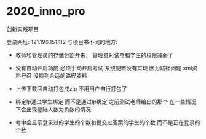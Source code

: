 # 2020_inno_pro
创新实践项目


登录网址: 121.196.151.112
与项目书不同的地方: 
+ 教师和管理员的存储分割开来， 管理员对试卷和学生的权限减弱了 <br>
+ 没有自动开启功能 必须手动开启考试  系统配置没有实现 因为路径问题 xml资料号召 没找到合适的路径资料<br>

+ 上传下载回自动打包成zip 不用用户自行打包了<br>

+ 绑定Ip通过学生绑定 而不是通过ip绑定 之前测试老师给出的那个 在一些情况下会出现登陆人数为负数的情况

+ 考中会显示登录过的学生的个数和提交过答案的学生的个数  而不是正在登录的个数

